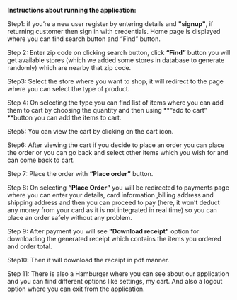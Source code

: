 **Instructions about running the application:**

Step1: if you’re a new user register by entering details and **"signup"**, if returning customer then sign in with credentials. Home page is displayed where you can find search button and “Find” button.

Step 2: Enter zip code on clicking search button, click **“Find”** button you will get available stores (which we added some stores in database to generate randomly) which are nearby that zip code.

Step3: Select the store where you want to shop, it will redirect to the page where you can select the type of product.

Step 4: On selecting the type you can find list of items where you can add them to cart by choosing the quantity and then using **“add to cart” **button you can add the items to cart.

Step5: You can view the cart by clicking on the cart icon.

Step6: After viewing the cart if you decide to place an order you can place the order or you can go back and select other items which you wish for and can come back to cart.

Step 7: Place the order with **“Place order”** button. 

Step 8: On selecting **“Place Order”** you will be redirected to payments page where you can enter your details, card information ,billing address and shipping address and then you can proceed to pay (here, it won’t deduct any money from your card as it is not integrated in real time) so you can place an order safely without any problem.

Step 9: After payment you will see **"Download receipt"** option for downloading the generated receipt which contains the items you ordered and order total.

Step10: Then it will download the receipt in pdf manner.

Step 11: There is also a Hamburger where you can see about our application and you can find different options like settings, my cart. And also a logout option where you can exit from the application.
